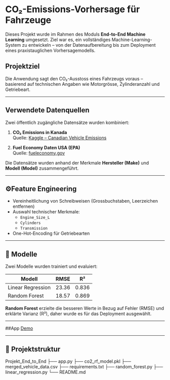 # CO₂-Emissions-Vorhersage für Fahrzeuge

Dieses Projekt wurde im Rahmen des Moduls **End-to-End Machine Learning** umgesetzt. Ziel war es, ein vollständiges Machine-Learning-System zu entwickeln – von der Datenaufbereitung bis zum Deployment eines praxistauglichen Vorhersagemodells.

## Projektziel

Die Anwendung sagt den CO₂-Ausstoss eines Fahrzeugs voraus – basierend auf technischen Angaben wie Motorgrösse, Zylinderanzahl und Getriebeart.

---

## Verwendete Datenquellen

Zwei öffentlich zugängliche Datensätze wurden kombiniert:

1. **CO₂ Emissions in Kanada**  
   Quelle: [Kaggle – Canadian Vehicle Emissions](https://www.kaggle.com/datasets/debajyotipodder/co2-emission-by-vehicles)

2. **Fuel Economy Daten USA (EPA)**  
   Quelle: [fueleconomy.gov](https://www.fueleconomy.gov/feg/download.shtml)

Die Datensätze wurden anhand der Merkmale **Hersteller (Make)** und **Modell (Model)** zusammengeführt.

---

## ⚙Feature Engineering

- Vereinheitlichung von Schreibweisen (Grossbuchstaben, Leerzeichen entfernen)
- Auswahl technischer Merkmale:
  - `Engine_Size_L`
  - `Cylinders`
  - `Transmission`
- One-Hot-Encoding für Getriebearten

---

## 🧠 Modelle

Zwei Modelle wurden trainiert und evaluiert:

| Modell            | RMSE  | R²     |
|-------------------|-------|--------|
| Linear Regression | 23.36 | 0.836  |
| Random Forest     | 18.57 | 0.869  |

**Random Forest** erzielte die besseren Werte in Bezug auf Fehler (RMSE) und erklärte Varianz (R²), daher wurde es für das Deployment ausgewählt.

---

##App
[Demo](https://huggingface.co/spaces/martivic/co2-predictor)
  

---

## 📁 Projektstruktur
Projekt_End_to_End
├── app.py 
├── co2_rf_model.pkl 
├── merged_vehicle_data.csv 
├── requirements.txt 
├── random_forest.py
├── linear_regression.py
└── README.md 

